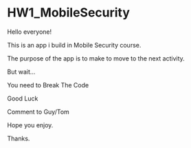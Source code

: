 # HW1_MobileSecurity

Hello everyone!

This is an app i build in Mobile Security course.

The purpose of the app is to make to move to the next activity.

But wait...

You need to Break The Code

Good Luck

Comment to Guy/Tom

Hope you enjoy.

Thanks.
